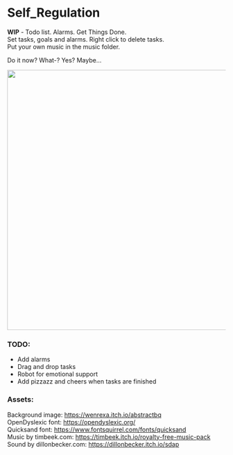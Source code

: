 # Self_Regulation

**WIP** - Todo list. Alarms. Get Things Done. <br />
Set tasks, goals and alarms. Right click to delete tasks. <br />
Put your own music in the music folder. <br />

Do it now? What-? Yes? Maybe... <br />

<image src="https://user-images.githubusercontent.com/38061493/133556752-6f8070e4-7fda-4160-b60e-e85ca14be3e9.png" width="1024" height="600"/>


### TODO:
* Add alarms
* Drag and drop tasks
* Robot for emotional support
* Add pizzazz and cheers when tasks are finished


### Assets:

Background image: https://wenrexa.itch.io/abstractbq <br />
OpenDyslexic font: https://opendyslexic.org/ <br />
Quicksand font: https://www.fontsquirrel.com/fonts/quicksand <br />
Music by timbeek.com: https://timbeek.itch.io/royalty-free-music-pack <br />
Sound by dillonbecker.com: https://dillonbecker.itch.io/sdap <br />

